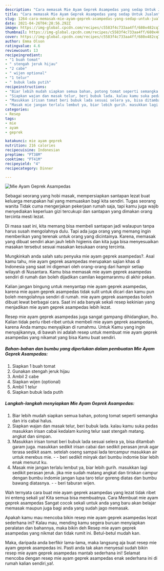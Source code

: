 ```yaml
---
description: "Cara memasak Mie Ayam Geprek Asampedas yang sedap Untuk Jualan"
title: "Cara memasak Mie Ayam Geprek Asampedas yang sedap Untuk Jualan"
slug: 1264-cara-memasak-mie-ayam-geprek-asampedas-yang-sedap-untuk-jualan
date: 2021-04-26T04:28:56.292Z
image: https://img-global.cpcdn.com/recipes/c5583f4c733aa4ff/680x482cq70/mie-ayam-geprek-asampedas-foto-resep-utama.jpg
thumbnail: https://img-global.cpcdn.com/recipes/c5583f4c733aa4ff/680x482cq70/mie-ayam-geprek-asampedas-foto-resep-utama.jpg
cover: https://img-global.cpcdn.com/recipes/c5583f4c733aa4ff/680x482cq70/mie-ayam-geprek-asampedas-foto-resep-utama.jpg
author: Emma Olson
ratingvalue: 4.6
reviewcount: 13
recipeingredient:
- "1 buah tomat"
- " stengah jeruk hijau"
- "2 cabe"
- " wijen optional"
- "1 telur"
- " bubuk lada putih"
recipeinstructions:
- "Biar lebih mudah siapkan semua bahan, potong tomat seperti semangka dan iris cabai halus."
- "Siapkan wajan dan masak telur, beri bubuk lada. kalau kamu suka pedas masukkan irisan cabai kedalam kuning telur saat stengah matang. angkat dan simpan."
- "Masukkan irisan tomat beri bubuk lada sesuai selera ya, bisa ditambah garam juga. masukkan sedikit irisan cabai dan sedikit perasan jeruk agar terasa sedikit asam. setelah oseng sampai lada tercampur masukkan air untuk merebus mie.   beri sedikit minyak dari bumbu indomie biar lebih enak menurut ku."
- "Masak mie jangan terlalu lembut ya, biar lebih gurih. masukkan lagi sedikit perasan jeruk. jika mie sudah matang angkat dan tiriskan campur dengan bumbu indomie jangan lupa taro telur goreng diatas dan bumbu bawang diatasnya.  beri taburan wijen."
categories:
- Resep
tags:
- mie
- ayam
- geprek

katakunci: mie ayam geprek 
nutrition: 216 calories
recipecuisine: Indonesian
preptime: "PT38M"
cooktime: "PT41M"
recipeyield: "4"
recipecategory: Dinner

---
```



![Mie Ayam Geprek Asampedas](https://img-global.cpcdn.com/recipes/c5583f4c733aa4ff/680x482cq70/mie-ayam-geprek-asampedas-foto-resep-utama.jpg)

Sebagai seorang yang hobi masak, mempersiapkan santapan lezat buat keluarga merupakan hal yang memuaskan bagi kita sendiri. Tugas seorang  wanita Tidak cuma mengerjakan pekerjaan rumah saja, tapi kamu juga wajib menyediakan keperluan gizi tercukupi dan santapan yang dimakan orang tercinta mesti lezat.

Di masa  saat ini, kita memang bisa membeli santapan jadi walaupun tanpa harus susah mengolahnya dulu. Tapi ada juga orang yang memang ingin memberikan yang terenak untuk orang yang dicintainya. Karena, memasak yang dibuat sendiri akan jauh lebih higienis dan kita juga bisa menyesuaikan masakan tersebut sesuai masakan kesukaan orang tercinta. 



Mungkinkah anda salah satu penyuka mie ayam geprek asampedas?. Asal kamu tahu, mie ayam geprek asampedas merupakan sajian khas di Indonesia yang saat ini digemari oleh orang-orang dari hampir setiap wilayah di Nusantara. Kamu bisa memasak mie ayam geprek asampedas sendiri di rumah dan boleh dijadikan camilan kegemaranmu di akhir pekan.

Kalian jangan bingung untuk menyantap mie ayam geprek asampedas, karena mie ayam geprek asampedas tidak sulit untuk dicari dan kamu pun boleh mengolahnya sendiri di rumah. mie ayam geprek asampedas boleh dibuat lewat berbagai cara. Saat ini ada banyak sekali resep kekinian yang menjadikan mie ayam geprek asampedas lebih lezat.

Resep mie ayam geprek asampedas juga sangat gampang dihidangkan, lho. Kalian tidak perlu ribet-ribet untuk membeli mie ayam geprek asampedas, karena Anda mampu menyajikan di rumahmu. Untuk Kamu yang ingin menyajikannya, di bawah ini adalah resep untuk membuat mie ayam geprek asampedas yang nikamat yang bisa Kamu buat sendiri.

<!--inarticleads1-->

##### Bahan-bahan dan bumbu yang diperlukan dalam pembuatan Mie Ayam Geprek Asampedas:

1. Siapkan 1 buah tomat
1. Gunakan  stengah jeruk hijau
1. Ambil 2 cabe
1. Siapkan  wijen (optional)
1. Ambil 1 telur
1. Siapkan  bubuk lada putih




<!--inarticleads2-->

##### Langkah-langkah menyiapkan Mie Ayam Geprek Asampedas:

1. Biar lebih mudah siapkan semua bahan, potong tomat seperti semangka dan iris cabai halus.
1. Siapkan wajan dan masak telur, beri bubuk lada. kalau kamu suka pedas masukkan irisan cabai kedalam kuning telur saat stengah matang. angkat dan simpan.
1. Masukkan irisan tomat beri bubuk lada sesuai selera ya, bisa ditambah garam juga. masukkan sedikit irisan cabai dan sedikit perasan jeruk agar terasa sedikit asam. setelah oseng sampai lada tercampur masukkan air untuk merebus mie.  -  - beri sedikit minyak dari bumbu indomie biar lebih enak menurut ku.
1. Masak mie jangan terlalu lembut ya, biar lebih gurih. masukkan lagi sedikit perasan jeruk. jika mie sudah matang angkat dan tiriskan campur dengan bumbu indomie jangan lupa taro telur goreng diatas dan bumbu bawang diatasnya. -  - beri taburan wijen.




Wah ternyata cara buat mie ayam geprek asampedas yang lezat tidak ribet ini enteng sekali ya! Kita semua bisa membuatnya. Cara Membuat mie ayam geprek asampedas Sangat cocok sekali untuk anda yang baru akan belajar memasak maupun juga bagi anda yang sudah jago memasak.

Apakah kamu mau mencoba bikin resep mie ayam geprek asampedas lezat sederhana ini? Kalau mau, mending kamu segera buruan menyiapkan peralatan dan bahannya, maka bikin deh Resep mie ayam geprek asampedas yang nikmat dan tidak rumit ini. Betul-betul mudah kan. 

Maka, daripada anda berfikir lama-lama, maka langsung aja buat resep mie ayam geprek asampedas ini. Pasti anda tak akan menyesal sudah bikin resep mie ayam geprek asampedas mantab sederhana ini! Selamat mencoba dengan resep mie ayam geprek asampedas enak sederhana ini di rumah kalian sendiri,ya!.

